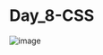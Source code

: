 # Day_8-CSS
![image](https://github.com/Sweathadharan/Day_8-CSS/assets/89176350/32c4c021-2e77-4a29-9263-e4c7d93c4312)
